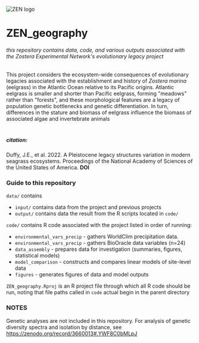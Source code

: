 ![ZEN logo](http://zenscience.org/wp-content/uploads/2011/09/Zen_header_logo_50_pct.png)
# ZEN_geography
###### this repository contains data, code, and various outputs associated with the _Zostera_ Experimental Network's evolutionary legacy project
This project considers the ecosystem-wide consequences of evolutionary legacies associated with the establishment and history of _Zostera marina_ (eelgrass) in the Atlantic Ocean relative to its Pacific origins. Atlantic eelgrass is smaller and shorter than Pacific eelgrass, forming "meadows" rather than "forests", and these morphological features are a legacy of population genetic bottlenecks and genetic differentiation. In turn, differences in the stature and biomass of eelgrass influence the biomass of associated algae and invertebrate animals
# 

##### citation:
Duffy, J.E., et al. 2022. A Pleistocene legacy structures variation in modern seagrass ecosystems. Proceedings of the National Academy of Sciences of the United States of America. **DOI**

### Guide to this repository
`data/` contains 
- `input/` contains data from the project and previous projects
- `output/` contains data the result from the R scripts located in `code/`

`code/` contains R code associated with the project listed in order of running:
- `environmental_vars_precip` - gathers WorldClim precipitation data.
- `environmental_vars_precip` - gathers BioOracle data variables (n=24)
- `data_assembly` - prepares data for investigation (summaries, figures, statistical models)
- `model_comparison` - constructs and compares linear models of site-level data
- `figures` - generates figures of data and model outputs

`ZEN_geography.Rproj` is an R project file through which all R code should be run, noting that file paths called in `code` actual begin in the parent directory

### NOTES
Genetic analyses are not included in this repository. For analysis of genetic diversity spectra and isolation by distance, see https://zenodo.org/record/3660013#.YWF8C0bMLpJ
